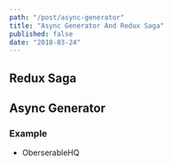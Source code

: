 ```yaml
---
path: "/post/async-generator"
title: "Async Generator And Redux Saga"
published: false
date: "2018-03-24"
---
```


## Redux Saga

## Async Generator

### Example

- OberserableHQ
